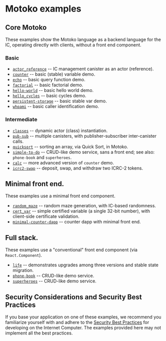 # Motoko examples

## Core Motoko

These examples show the Motoko language as a backend language for the IC, operating directly with clients, without a front end component.

### Basic

- [`actor_reference`](https://github.com/dfinity/examples/tree/master/motoko/actor_reference) -- IC management canister as an actor (reference).
- [`counter`](https://github.com/dfinity/examples/tree/master/motoko/counter) -- basic (stable) variable demo.
- [`echo`](https://github.com/dfinity/examples/tree/master/motoko/echo) -- basic query function demo.
- [`factorial`](https://github.com/dfinity/examples/tree/master/motoko/factorial) -- basic factorial demo.
- [`hello-world`](https://github.com/dfinity/examples/tree/master/motoko/hello-world) -- basic hello world demo.
- [`hello_cycles`](https://github.com/dfinity/examples/tree/master/motoko/hello_cycles) -- basic cycles demo.
- [`persistent-storage`](https://github.com/dfinity/examples/tree/master/motoko/persistent-storage) -- basic stable var demo.
- [`whoami`](https://github.com/dfinity/examples/tree/master/motoko/whoami) -- basic caller identification demo.

### Intermediate

- [`classes`](https://github.com/dfinity/examples/tree/master/motoko/classes) -- dynamic actor (class) instantiation.
- [`pub-sub`](https://github.com/dfinity/examples/tree/master/motoko/pub-sub) -- multiple canisters, with publisher-subscriber inter-canister calls.
- [`quicksort`](https://github.com/dfinity/examples/tree/master/motoko/quicksort) -- sorting an array, via Quick Sort, in Motoko.
- [`simple-to-do`](https://github.com/dfinity/examples/tree/master/motoko/simple-to-do) -- CRUD-like demo service, sans a front end; see also: `phone-book` and `superheroes`.
- [`calc`](https://github.com/dfinity/examples/tree/master/motoko/calc) -- more advanced version of `counter` demo.
- [`icrc2-swap`](https://github.com/dfinity/examples/tree/master/motoko/icrc2-swap) -- deposit, swap, and withdraw two ICRC-2 tokens.

## Minimal front end.

These examples use a minimal front end component.

- [`random_maze`](https://github.com/dfinity/examples/tree/master/motoko/random_maze) -- random maze generation, with IC-based randomness.
- [`cert_var`](https://github.com/dfinity/examples/tree/master/motoko/cert-var) -- simple certified variable (a single 32-bit number), with client-side certificate validation.
- [`minimal-counter-dapp`](https://github.com/dfinity/examples/tree/master/motoko/minimal-counter-dapp) -- counter dapp with minimal front end.


## Full stack.

These examples use a "conventional" front end component (via `React.Component`).

- [`life`](https://github.com/dfinity/examples/tree/master/motoko/life) -- demonstrates upgrades among three versions and stable state migration.
- [`phone-book`](https://github.com/dfinity/examples/tree/master/motoko/phone-book) -- CRUD-like demo service.
- [`superheroes`](https://github.com/dfinity/examples/tree/master/motoko/superheroes) -- CRUD-like demo service.

## Security Considerations and Security Best Practices

If you base your application on one of these examples, we recommend you familiarize yourself with and adhere to the [Security Best Practices](https://internetcomputer.org/docs/current/references/security/) for developing on the Internet Computer. The examples provided here may not implement all the best practices.
